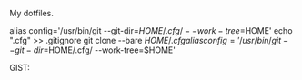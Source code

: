 My dotfiles.

alias config='/usr/bin/git --git-dir=$HOME/.cfg/ --work-tree=$HOME'
echo ".cfg" >> .gitignore
git clone --bare <git-repo-url> $HOME/.cfg
alias config='/usr/bin/git --git-dir=$HOME/.cfg/ --work-tree=$HOME'

GIST: <script src="https://gist.github.com/ErikLillehagen/a47d7c5cc8785164f20a660dea2df4a2.js"></script>
